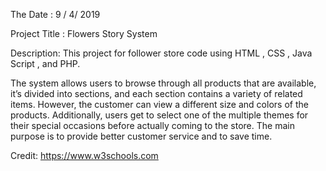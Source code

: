 The Date :
9 / 4/ 2019

Project Title :
Flowers Story System

Description:
This project for follower store code using HTML , CSS , Java Script , and PHP.

The system allows users to browse through all products that are available, it’s divided into sections, and each section contains a variety of related items. However, the customer can view a different size and colors of the products. Additionally, users get to select one of the multiple themes for their special occasions before actually coming to the store. The main purpose is to provide better customer service and to save time.

Credit:
https://www.w3schools.com
